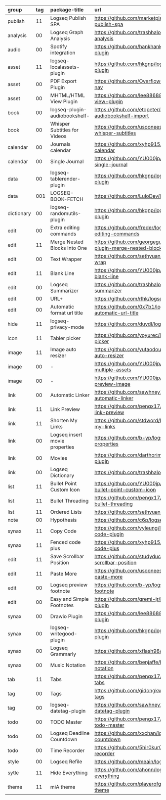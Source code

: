 group      | tag | package-title                  | url
:-         | :-  | :-                             | :-
publish    | 11  | Logseq Publish SPA             | https://github.com/marketplace/actions/logseq-publish-spa
analysis   | 00  | Logseq Graph Analysis          | https://github.com/trashhalo/logseq-graph-analysis
audio      | 00  | Spotify integration            | https://github.com/hankhank10/i-listened-plugin
asset      | 11  | logseq-localassets-plugin      | https://github.com/hkgnp/logseq-localassets-plugin
asset      | 00  | PDF Export Plugin              | https://github.com/OverflowCat/logseq-pdf-nav
asset      | 00  | MHTML/HTML View Plugin         | https://github.com/lee88688/logseq-mhtml-view-plugin
book       | 00  | logseq-plugin-audiobookshelf-  | https://github.com/etopeter/logseq-plugin-audiobookshelf-import
book       | 00  | Whisper Subtitles for Videos   | https://github.com/usoonees/logseq-plugin-whisper-subtitles
calendar   | 00  | Journals calendar              | https://github.com/xyhp915/logseq-journals-calendar
calendar   | 00  | Single Journal                 | https://github.com/YU000jp/logseq-plugin-single-journal
data       | 00  | logseq-tablerender-plugin      | https://github.com/hkgnp/logseq-tablerender-plugin
data       | 001 | LOGSEQ-BOOK-FETCH              | https://github.com/LuloDev/logseq-book-fetch
dictionary | 00  | logseq-randomutils-plugin      | https://github.com/hkgnp/logseq-randomutils-plugin
edit       | 00  | Extra editing commands         | https://github.com/freder/logseq-plugin-extra-editing-commands
edit       | 11  | Merge Nested Blocks Into One   | https://github.com/georgeguimaraes/logseq-plugin-merge-nested-blocks-into-one
edit       | 00  | Text Wrapper                   | https://github.com/sethyuan/logseq-plugin-wrap
edit       | 11  | Blank Line                     | https://github.com/YU000jp/logseq-plugin-blank-line
edit       | 00  | Logseq Summarizer              | https://github.com/trashhalo/logseq-summarizer
edit       | 00  | URL+                           | https://github.com/rlhk/logseq-url-plus
edit       | 00  | Automatic format url title     | https://github.com/0x7b1/logseq-plugin-automatic-url-title
hide       | 11  | logseq-privacy-mode            | https://github.com/duydl/logseq-privacy-mode
icon       | 11  | Tabler picker                  | https://github.com/yoyurec/logseq-tabler-picker
image      | 11  | Image auto resizer             | https://github.com/yutaodou/logseq-image-auto-resizer
image      | 00  | \-                             | https://github.com/YU000jp/logseq-plugin-multiple-assets
image      | 00  | \-                             | https://github.com/YU000jp/logseq-plugin-preview-image
link       | 00  | Automatic Linker               | https://github.com/sawhney17/logseq-automatic-linker
link       | 11  | Link Preview                   | https://github.com/pengx17/logseq-plugin-link-preview
link       | 11  | Shorten My Links               | https://github.com/stdword/logseq13-shorten-my-links
link       | 00  | Logseq insert movie properties | https://github.com/b-yp/logseq-insert-movie-properties
link       | 00  | Movies                         | https://github.com/darthorimar/logseq-movies-plugin
link       | 00  | Logseq Dictionary              | https://github.com/trashhalo/logseq-dictionary
list       | 11  | Bullet Point Custom Icon       | https://github.com/YU000jp/logseq-plugin-bullet-point-custom-icon
list       | 11  | Bullet Threading               | https://github.com/pengx17/logseq-plugin-bullet-threading
list       | 11  | Ordered Lists                  | https://github.com/sethyuan/logseq-plugin-ol
note       | 00  | Hypothesis                     | https://github.com/c6p/logseq-hypothesis
synax      | 11  | Copy Code                      | https://github.com/vyleung/logseq-copy-code-plugin
synax      | 11  | Fenced code plus               | https://github.com/xyhp915/logseq-fenced-code-plus
edit       | 11  | Save Scrollbar Position        | https://github.com/studyduck/logseq-save-scrollbar-position
edit       | 11  | Paste More                     | https://github.com/usoonees/logseq-plugin-paste-more
edit       | 00  | Logseq preview footnote        | https://github.com/b-yp/logseq-preview-footnote
edit       | 00  | Easy and Simple Footnotes      | https://github.com/gremi-jr/logseq-footnote-plugin
synax      | 00  | Drawio Plugin                  | https://github.com/lee88688/logseq-drawio-plugin
synax      | 00  | logseq-writegood-plugin        | https://github.com/hkgnp/logseq-writegood-plugin
synax      | 00  | Logseq Grammarly               | https://github.com/xflash96/logseq-grammarly
synax      | 00  | Music Notation                 | https://github.com/benjaffe/logseq-music-notation
tab        | 11  | Tabs                           | https://github.com/pengx17/logseq-plugin-tabs
tag        | 00  | Tags                           | https://github.com/gidongkwon/logseq-plugin-tags
tag        | 00  | logseq-datetag-plugin          | https://github.com/sawhney17/logseq-datetag-plugin
todo       | 00  | TODO Master                    | https://github.com/pengx17/logseq-plugin-todo-master
todo       | 00  | Logseq Deadline Countdown      | https://github.com/xxchan/logseq-deadline-countdown
todo       | 00  | Time Recorder                  | https://github.com/5hir0kur0/logseq-time-recorder
style      | 00  | Logseq Refile                  | https://github.com/meain/logseq-plugin-refile
sytle      | 11  | Hide Everything                | https://github.com/ahonn/logseq-plugin-hide-everything
theme      | 11  | miA theme                      | https://github.com/playerofgames/logseq-mia-theme